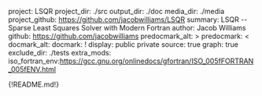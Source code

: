 project: LSQR
project_dir: ./src
output_dir: ./doc
media_dir: ./media
project_github: https://github.com/jacobwilliams/LSQR
summary: LSQR -- Sparse Least Squares Solver with Modern Fortran
author: Jacob Williams
github: https://github.com/jacobwilliams
predocmark_alt: >
predocmark: <
docmark_alt:
docmark: !
display: public
         private
source: true
graph: true
exclude_dir: ./tests
extra_mods: iso_fortran_env:https://gcc.gnu.org/onlinedocs/gfortran/ISO_005fFORTRAN_005fENV.html

{!README.md!}
